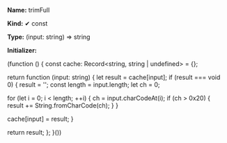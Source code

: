 **Name:** trimFull

**Kind:** ✔ const

**Type:** (input: string) => string

**Initializer:**

(function () {
const cache: Record<string, string | undefined> = {};

return function (input: string) {
let result = cache[input];
if (result === void 0) {
result = '';
const length = input.length;
let ch = 0;

for (let i = 0; i < length; ++i) {
ch = input.charCodeAt(i);
if (ch > 0x20) {
result += String.fromCharCode(ch);
}
}

cache[input] = result;
}

return result;
};
}())

